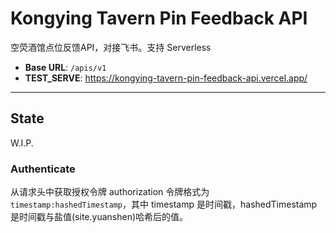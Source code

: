 # Kongying Tavern Pin Feedback API

空荧酒馆点位反馈API，对接飞书。支持 Serverless

- **Base URL**: `/apis/v1`
- **TEST_SERVE**: <https://kongying-tavern-pin-feedback-api.vercel.app/>

---

## State

W.I.P.


### Authenticate

从请求头中获取授权令牌 authorization
令牌格式为 `timestamp:hashedTimestamp`，其中 timestamp 是时间戳，hashedTimestamp 是时间戳与盐值(site.yuanshen)哈希后的值。
